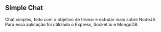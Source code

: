 ## **Simple Chat**
Chat simples, feito com o objetivo de treinar e estudar mais sobre NodeJS.
Para essa aplicação foi utilizado o Express, Socket.io e MongoDB.